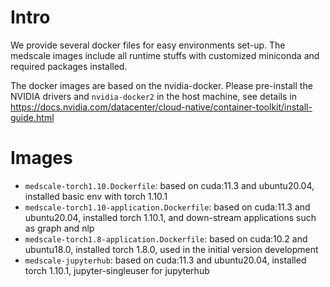 

# Intro
We provide several docker files for easy environments set-up. 
The medscale images include all runtime stuffs with customized miniconda and required packages installed.

The docker images are based on the nvidia-docker. 
Please pre-install the NVIDIA drivers and `nvidia-docker2` in the host machine, 
see details in https://docs.nvidia.com/datacenter/cloud-native/container-toolkit/install-guide.html

# Images
- `medscale-torch1.10.Dockerfile`: based on cuda:11.3 and ubuntu20.04, installed basic env with torch 1.10.1
- `medscale-torch1.10-application.Dockerfile`: based on cuda:11.3 and ubuntu20.04, installed torch 1.10.1, and down-stream applications such as graph and nlp
- `medscale-torch1.8-application.Dockerfile`: based on cuda:10.2 and ubuntu18.0, installed torch 1.8.0, used in the initial version development
- `medscale-jupyterhub`: based on cuda:11.3 and ubuntu20.04, installed torch 1.10.1, jupyter-singleuser for jupyterhub